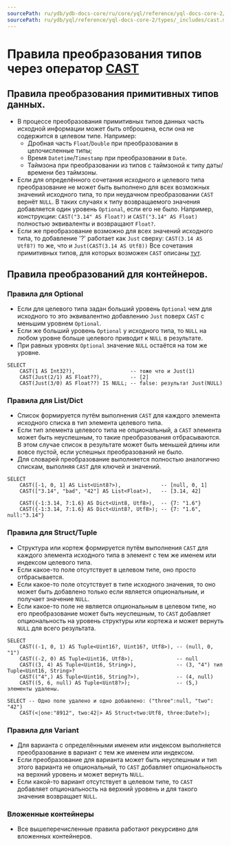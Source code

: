 ```yaml
---
sourcePath: ru/ydb/ydb-docs-core/ru/core/yql/reference/yql-docs-core-2/types/_includes/cast.md
sourcePath: ru/ydb/yql/reference/yql-docs-core-2/types/_includes/cast.md
---
```

# Правила преобразования типов через оператор [CAST](../../syntax/expressions.md#cast)

## Правила преобразования примитивных типов данных.

* В процессе преобразования примитивных типов данных часть исходной информации может быть отброшена, если она не содержится в целевом типе. Например:
    * Дробная часть `Float`/`Double` при преобразовании в целочисленные типы;
    * Время `Datetime`/`Timestamp` при преобразовании в `Date`.
    * Таймзона при преобразовании из типов с таймзоной к типу даты/времени без таймзоны.
* Если для определённого сочетания исходного и целевого типа преобразование не может быть выполнено для всех возможных значений исходного типа, то при неудачном преобразовании `CAST` вернёт `NULL`. В таких случаях к типу возвращаемого значения добавляется один уровень `Optional`, если его не было. Например, конструкции: `CAST("3.14" AS Float?)` и `CAST("3.14" AS Float)` полностью эквиваленты и возвращают `Float?`.
* Если же преобразование возможно для всех значений исходного типа, то добавление '?' работает как `Just` сверху: `CAST(3.14 AS Utf8?)` то же, что и `Just(CAST(3.14 AS Utf8))`
Все сочетания примитивных типов, для которых возможен `CAST` описаны [тут](../primitive.md).


## Правила преобразований для контейнеров.

### Правила для Optional
* Если для целевого типа задан больший уровень `Optional` чем для исходного то это эквивалентно добавлению `Just` поверх `CAST` с меньшим уровнем `Optional`.
* Если же больший уровень `Optional` у исходного типа, то `NULL` на любом уровне больше целевого приводит к `NULL` в результате.
* При равных уровнях `Optional` значение `NULL` остаётся на том же уровне.
``` yql
SELECT
    CAST(1 AS Int32?),                  -- тоже что и Just(1)
    CAST(Just(2/1) AS Float??),         -- [2]
    CAST(Just(3/0) AS Float??) IS NULL; -- false: результат Just(NULL)
```

### Правила для List/Dict
* Список формируется путём выполнения `CAST` для каждого элемента исходного списка в тип элемента целевого типа.
* Если тип элемента целевого типа не опциональный, а `CAST` элемента может быть неуспешным, то такие преобразования отбрасываются. В этом случае список в результате может быть меньшей длины или вовсе пустой, если успешных преобразований не было.
* Для словарей преобразование выполняется полностью аналогично спискам, выполняя `CAST` для ключей и значений.
``` yql
SELECT
    CAST([-1, 0, 1] AS List<Uint8?>),             -- [null, 0, 1]
    CAST(["3.14", "bad", "42"] AS List<Float>),   -- [3.14, 42]

    CAST({-1:3.14, 7:1.6} AS Dict<Uint8, Utf8>),  -- {7: "1.6"}
    CAST({-1:3.14, 7:1.6} AS Dict<Uint8?, Utf8>); -- {7: "1.6", null:"3.14"}
```

### Правила для Struct/Tuple
* Структура или кортеж формируется путём выполнения `CAST` для каждого элемента исходного типа в элемент с тем же именем или индексом целевого типа.
* Если какое-то поле отсутствует в целевом типе, оно просто отбрасывается.
* Если какое-то поле отсутствует в типе исходного значения, то оно может быть добавлено только если является опциональным, и получает значение `NULL`.
* Если какое-то поле не является опциональным в целевом типе, но его преобразование может быть неуспешным, то `CAST` добавляет опциональность на уровень структуры или кортежа и может вернуть `NULL` для всего результата.
``` yql
SELECT
    CAST((-1, 0, 1) AS Tuple<Uint16?, Uint16?, Utf8>), -- (null, 0, "1")
    CAST((-2, 0) AS Tuple<Uint16, Utf8>),              -- null
    CAST((3, 4) AS Tuple<Uint16, String>),             -- (3, "4") тип Tuple<Uint16, String>?
    CAST(("4",) AS Tuple<Uint16, String?>),            -- (4, null)
    CAST((5, 6, null) AS Tuple<Uint8?>);               -- (5,)  элементы удалены.

SELECT -- Одно поле удалено и одно добавлено: ("three":null, "two": "42")
    CAST(<|one:"8912", two:42|> AS Struct<two:Utf8, three:Date?>);
```

### Правила для Variant
* Для варианта с определёнными именем или индексом выполняется преобразование в вариант с тем же именем или индексом.
* Если преобразование для варианта может быть неуспешным и тип этого варианта не опциональный, то `CAST` добавляет опциональность на верхний уровень и может вернуть `NULL`.
* Если какой-то вариант отсутствует в целевом типе, то `CAST` добавляет опциональность на верхний уровень и для такого значения возвращает `NULL`.

### Вложенные контейнеры
* Все вышеперечисленные правила работают рекурсивно для вложенных контейнеров.
